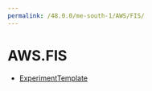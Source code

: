 ```yaml
---
permalink: /48.0.0/me-south-1/AWS/FIS/
---
```


# AWS.FIS



* [ExperimentTemplate](ExperimentTemplate.md)